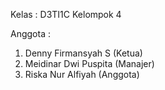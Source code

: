 
Kelas : D3TI1C
Kelompok 4

Anggota :
1. Denny Firmansyah S (Ketua)
2. Meidinar Dwi Puspita (Manajer)
3. Riska Nur Alfiyah (Anggota)
